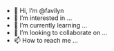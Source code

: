 - 👋 Hi, I’m @favilyn
- 👀 I’m interested in ...
- 🌱 I’m currently learning ...
- 💞️ I’m looking to collaborate on ...
- 📫 How to reach me ...

<!---
favilyn/favilyn is a ✨ special ✨ repository because its `README.md` (this file) appears on your GitHub profile.
You can click the Preview link to take a look at your changes.
--->
